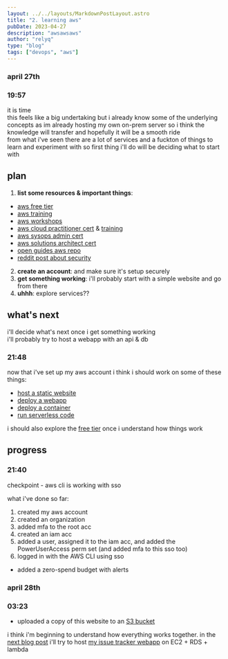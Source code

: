 ```yaml
---
layout: ../../layouts/MarkdownPostLayout.astro
title: "2. learning aws"
pubDate: 2023-04-27
description: "awsawsaws"
author: "relyq"
type: "blog"
tags: ["devops", "aws"]
---
```


### april 27th

### 19:57

it is time \
this feels like a big undertaking but i already know some of the underlying concepts as im already hosting my own on-prem server so i think the knowledge will transfer and hopefully it will be a smooth ride \
from what i've seen there are a lot of services and a fuckton of things to learn and experiment with so first thing i'll do will be deciding what to start with

## plan

1. **list some resources & important things**:

- [aws free tier](https://aws.amazon.com/free)
- [aws training](https://aws.amazon.com/training/)
- [aws workshops](https://workshops.aws/)
- [aws cloud practitioner cert](https://aws.amazon.com/certification/certified-cloud-practitioner/) & [training](https://aws.amazon.com/training/learn-about/cloud-practitioner/)
- [aws sysops admin cert](https://aws.amazon.com/certification/certified-sysops-admin-associate/)
- [aws solutions architect cert](https://aws.amazon.com/certification/certified-solutions-architect-associate/)
- [open guides aws repo](https://github.com/open-guides/og-aws)
- [reddit post about security](https://www.reddit.com/r/aws/comments/mu0d38/i_want_to_learn_aws_where_should_i_start/iqf1wfb/)

2. **create an account**: and make sure it's setup securely
3. **get something working**: i'll probably start with a simple website and go from there
4. **uhhh**: explore services??

## what's next

i'll decide what's next once i get something working \
i'll probably try to host a webapp with an api & db

### 21:48

now that i've set up my aws account i think i should work on some of these things:

- [host a static website](https://aws.amazon.com/getting-started/hands-on/host-static-website/)
- [deploy a webapp](https://aws.amazon.com/getting-started/guides/deploy-webapp-decision/)
- [deploy a container](https://aws.amazon.com/getting-started/guides/deploy-containers-decision)
- [run serverless code](https://aws.amazon.com/getting-started/hands-on/run-serverless-code)

i should also explore the [free tier](https://aws.amazon.com/free) once i understand how things work

## progress

### 21:40

checkpoint - aws cli is working with sso

what i've done so far:

1. created my aws account
2. created an organization
3. added mfa to the root acc
4. created an iam acc
5. added a user, assigned it to the iam acc, and added the PowerUserAccess perm set (and added mfa to this sso too)
6. logged in with the AWS CLI using sso

- added a zero-spend budget with alerts

### april 28th

### 03:23

- uploaded a copy of this website to an [S3 bucket](http://relyqbucket0.s3-website-sa-east-1.amazonaws.com)

i think i'm beginning to understand how everything works together. in the [next blog post](/posts/post-4) i'll try to host [my issue tracker webapp](/projects/tracker) on EC2 + RDS + lambda
